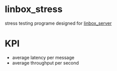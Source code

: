 # linbox_stress
stress testing programe designed for [linbox_server](https://github.com/lrsec/linbox_server)

# KPI
* average latency per message
* average throughput per second
 
 
